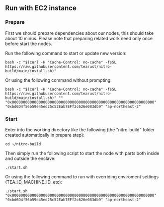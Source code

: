 ## Run with EC2 instance

### Prepare
First we should prepare dependencies about our nodes, this should take about 10 minus. 
Please note that preparing related work need only once before start the nodes.

Run the following command to start or update new version:
```
bash -c "$(curl -H "Cache-Control: no-cache" -fsSL https://raw.githubusercontent.com/tearust/nitro-build/main/install.sh)"
```

Or using the following command without prompting:
```
bash -c "$(curl -H "Cache-Control: no-cache" -fsSL https://raw.githubusercontent.com/tearust/nitro-build/main/install.sh)" "" "0x0000000000000000000000000000000000000000000000000000000000000000" "0xbd6D4f56b59e45ed25c52Eab7EFf2c626e083db9" "ap-northeast-2"
```
### Start
Enter into the working directory like the following (the "nitro-build" folder created automatically in prepare step):

```
cd ~/nitro-build
```

Then simply run the following script to start the node with parts both inside and outside the enclave:
```
./start.sh
```
Or using the following command to run with overriding enviroment settings (TEA_ID, MACHINE_ID, etc):
```
./start.sh "0x0000000000000000000000000000000000000000000000000000000000000000" "0xbd6D4f56b59e45ed25c52Eab7EFf2c626e083db9" "ap-northeast-2"
```